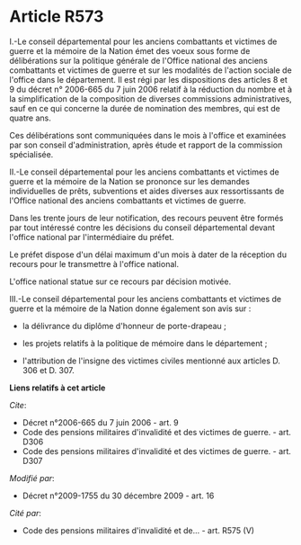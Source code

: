 # Article R573

I.-Le conseil départemental pour les anciens combattants et victimes de guerre et la mémoire de la Nation émet des voeux sous
forme de délibérations sur la politique générale de l'Office national des anciens combattants et victimes de guerre et sur
les modalités de l'action sociale de l'office dans le département. Il est régi par les dispositions des articles 8 et 9 du
décret n° 2006-665 du 7 juin 2006 relatif à la réduction du nombre et à la simplification de la composition de diverses
commissions administratives, sauf en ce qui concerne la durée de nomination des membres, qui est de quatre ans. 

Ces délibérations sont communiquées dans le mois à l'office et examinées par son conseil d'administration, après étude et
rapport de la commission spécialisée. 

II.-Le conseil départemental pour les anciens combattants et victimes de guerre et la mémoire de la Nation se prononce sur
les demandes individuelles de prêts, subventions et aides diverses aux ressortissants de l'Office national des anciens
combattants et victimes de guerre. 

Dans les trente jours de leur notification, des recours peuvent être formés par tout intéressé contre les décisions du
conseil départemental devant l'office national par l'intermédiaire du préfet. 

Le préfet dispose d'un délai maximum d'un mois à dater de la réception du recours pour le transmettre à l'office national.

L'office national statue sur ce recours par décision motivée. 

III.-Le conseil départemental pour les anciens combattants et victimes de guerre et la mémoire de la Nation donne également
son avis sur :

- la délivrance du diplôme d'honneur de porte-drapeau ;

- les projets relatifs à la politique de mémoire dans le département ;

- l'attribution de l'insigne des victimes civiles mentionné aux articles D. 306 et D. 307.

**Liens relatifs à cet article**

_Cite_:

  - Décret n°2006-665 du 7 juin 2006 - art. 9
  - Code des pensions militaires d'invalidité et des victimes de guerre. - art. D306
  - Code des pensions militaires d'invalidité et des victimes de guerre. - art. D307

_Modifié par_:

  - Décret n°2009-1755 du 30 décembre 2009 - art. 16

_Cité par_:

  - Code des pensions militaires d'invalidité et de... - art. R575 (V)

